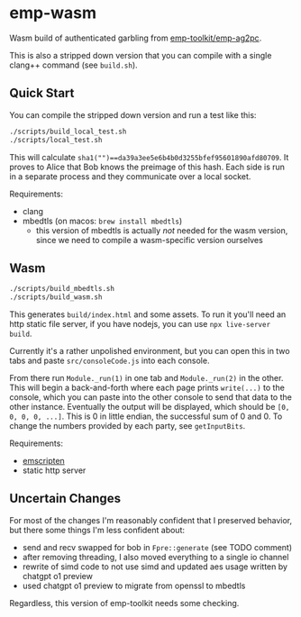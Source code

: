 # emp-wasm

Wasm build of authenticated garbling from [emp-toolkit/emp-ag2pc](https://github.com/emp-toolkit/emp-ag2pc).

This is also a stripped down version that you can compile with a single clang++ command (see `build.sh`).

## Quick Start

You can compile the stripped down version and run a test like this:

```sh
./scripts/build_local_test.sh
./scripts/local_test.sh
```

This will calculate `sha1("")==da39a3ee5e6b4b0d3255bfef95601890afd80709`. It proves to Alice that Bob knows the preimage of this hash. Each side is run in a separate process and they communicate over a local socket.

Requirements:
- clang
- mbedtls (on macos: `brew install mbedtls`)
  - this version of mbedtls is actually *not* needed for the wasm version, since we need to compile a wasm-specific version ourselves

## Wasm

```sh
./scripts/build_mbedtls.sh
./scripts/build_wasm.sh
```

This generates `build/index.html` and some assets. To run it you'll need an http static file server, if you have nodejs, you can use `npx live-server build`.

Currently it's a rather unpolished environment, but you can open this in two tabs and paste `src/consoleCode.js` into each console.

From there run `Module._run(1)` in one tab and `Module._run(2)` in the other. This will begin a back-and-forth where each page prints `write(...)` to the console, which you can paste into the other console to send that data to the other instance. Eventually the output will be displayed, which should be `[0, 0, 0, 0, ...]`. This is 0 in little endian, the successful sum of 0 and 0. To change the numbers provided by each party, see `getInputBits`.

Requirements:
- [emscripten](https://emscripten.org/)
- static http server

## Uncertain Changes

For most of the changes I'm reasonably confident that I preserved behavior, but there some things I'm less confident about:

- send and recv swapped for bob in `Fpre::generate` (see TODO comment)
- after removing threading, I also moved everything to a single io channel
- rewrite of simd code to not use simd and updated aes usage written by chatgpt o1 preview
- used chatgpt o1 preview to migrate from openssl to mbedtls

Regardless, this version of emp-toolkit needs some checking.
